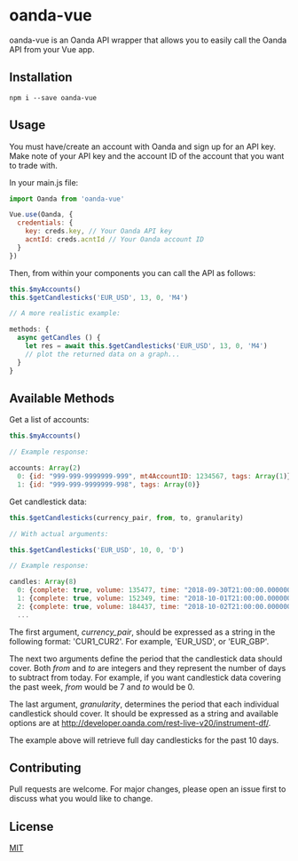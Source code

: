 # oanda-vue

oanda-vue is an Oanda API wrapper that allows you to easily call the Oanda API from your Vue app.

## Installation

`npm i --save oanda-vue`

## Usage

You must have/create an account with Oanda and sign up for an API key. Make note of your API key and the account ID of the account that you want to trade with.

In your main.js file:

```javascript
import Oanda from 'oanda-vue'

Vue.use(Oanda, {
  credentials: {
    key: creds.key, // Your Oanda API key
    acntId: creds.acntId // Your Oanda account ID
  }
})
```
Then, from within your components you can call the API as follows:

```javascript
this.$myAccounts()
this.$getCandlesticks('EUR_USD', 13, 0, 'M4')

// A more realistic example:

methods: {
  async getCandles () {
    let res = await this.$getCandlesticks('EUR_USD', 13, 0, 'M4')
    // plot the returned data on a graph...
  }
}
```

## Available Methods
Get a list of accounts:
```javascript
this.$myAccounts()

// Example response:

accounts: Array(2)
  0: {id: "999-999-9999999-999", mt4AccountID: 1234567, tags: Array(1)}
  1: {id: "999-999-9999999-998", tags: Array(0)}

```

Get candlestick data:

```javascript
this.$getCandlesticks(currency_pair, from, to, granularity)

// With actual arguments:

this.$getCandlesticks('EUR_USD', 10, 0, 'D')

// Example response:

candles: Array(8)
  0: {complete: true, volume: 135477, time: "2018-09-30T21:00:00.000000000Z", bid: {…}, ask: {…}}
  1: {complete: true, volume: 152349, time: "2018-10-01T21:00:00.000000000Z", bid: {…}, ask: {…}}
  2: {complete: true, volume: 184437, time: "2018-10-02T21:00:00.000000000Z", bid: {…}, ask: {…}}
  ...
```

The first argument, *currency_pair*, should be expressed as a string in the following format: 'CUR1_CUR2'. For example, 'EUR_USD', or 'EUR_GBP'.

The next two arguments define the period that the candlestick data should cover. Both *from* and *to* are integers and they represent the number of days to subtract from today. For example, if you want candlestick data covering the past week, *from* would be 7 and *to* would be 0.

The last argument, *granularity*, determines the period that each individual candlestick should cover. It should be expressed as a string and available options are at http://developer.oanda.com/rest-live-v20/instrument-df/.

The example above will retrieve full day candlesticks for the past 10 days.

## Contributing
Pull requests are welcome. For major changes, please open an issue first to discuss what you would like to change.

## License
[MIT](https://choosealicense.com/licenses/mit/)
